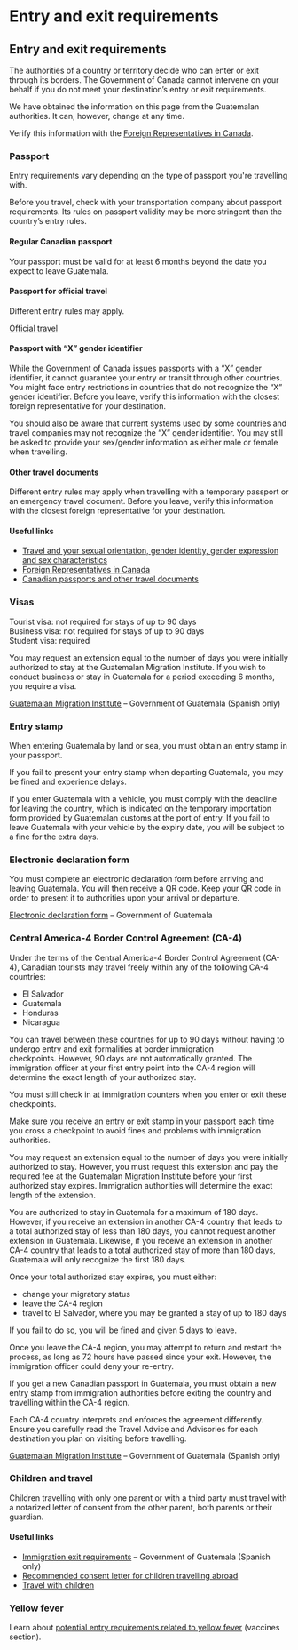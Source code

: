 # Entry and exit requirements

## Entry and exit requirements

The authorities of a country or territory decide who can enter or exit through its borders. The Government of Canada cannot intervene on your behalf if you do not meet your destination’s entry or exit requirements.

We have obtained the information on this page from the Guatemalan authorities. It can, however, change at any time.

Verify this information with the [Foreign Representatives in Canada](https://www.international.gc.ca/protocol-protocole/reps.aspx?lang=eng).

### Passport

Entry requirements vary depending on the type of passport you're travelling with.

Before you travel, check with your transportation company about passport requirements. Its rules on passport validity may be more stringent than the country’s entry rules.

#### Regular Canadian passport

Your passport must be valid for at least 6 months beyond the date you expect to leave Guatemala.

#### Passport for official travel

Different entry rules may apply.

[Official travel](https://www.canada.ca/en/immigration-refugees-citizenship/services/canadian-passports/official-travel.html)

#### Passport with “X” gender identifier

While the Government of Canada issues passports with a “X” gender identifier, it cannot guarantee your entry or transit through other countries. You might face entry restrictions in countries that do not recognize the “X” gender identifier. Before you leave, verify this information with the closest foreign representative for your destination.

You should also be aware that current systems used by some countries and travel companies may not recognize the “X” gender identifier. You may still be asked to provide your sex/gender information as either male or female when travelling.

#### Other travel documents

Different entry rules may apply when travelling with a temporary passport or an emergency travel document. Before you leave, verify this information with the closest foreign representative for your destination.

#### Useful links

* [Travel and your sexual orientation, gender identity, gender expression and sex characteristics](https://travel.gc.ca/travelling/health-safety/lgbt-travel)
* [Foreign Representatives in Canada](https://www.international.gc.ca/protocol-protocole/reps.aspx?lang=eng)
* [Canadian passports and other travel documents](http://www.canada.ca/passport)

### Visas

Tourist visa: not required for stays of up to 90 days  
Business visa: not required for stays of up to 90 days  
Student visa: required

You may request an extension equal to the number of days you were initially authorized to stay at the Guatemalan Migration Institute. If you wish to conduct business or stay in Guatemala for a period exceeding 6 months, you require a visa.

[Guatemalan Migration Institute](http://igm.gob.gt/) – Government of Guatemala (Spanish only)

### Entry stamp

When entering Guatemala by land or sea, you must obtain an entry stamp in your passport.

If you fail to present your entry stamp when departing Guatemala, you may be fined and experience delays.

If you enter Guatemala with a vehicle, you must comply with the deadline for leaving the country, which is indicated on the temporary importation form provided by Guatemalan customs at the port of entry. If you fail to leave Guatemala with your vehicle by the expiry date, you will be subject to a fine for the extra days.

### Electronic declaration form

You must complete an electronic declaration form before arriving and leaving Guatemala. You will then receive a QR code. Keep your QR code in order to present it to authorities upon your arrival or departure.

[Electronic declaration form](https://farm2.sat.gob.gt/declaDelViajeroGt-web/pages/public/declaracionJuradaDelViajero.html) – Government of Guatemala

### Central America-4 Border Control Agreement (CA-4)

Under the terms of the Central America-4 Border Control Agreement (CA-4), Canadian tourists may travel freely within any of the following CA-4 countries:

* El Salvador
* Guatemala
* Honduras
* Nicaragua

You can travel between these countries for up to 90 days without having to undergo entry and exit formalities at border immigration checkpoints. However, 90 days are not automatically granted. The immigration officer at your first entry point into the CA-4 region will determine the exact length of your authorized stay.

You must still check in at immigration counters when you enter or exit these checkpoints.

Make sure you receive an entry or exit stamp in your passport each time you cross a checkpoint to avoid fines and problems with immigration authorities.

You may request an extension equal to the number of days you were initially authorized to stay. However, you must request this extension and pay the required fee at the Guatemalan Migration Institute before your first authorized stay expires. Immigration authorities will determine the exact length of the extension.

You are authorized to stay in Guatemala for a maximum of 180 days. However, if you receive an extension in another CA-4 country that leads to a total authorized stay of less than 180 days, you cannot request another extension in Guatemala. Likewise, if you receive an extension in another CA-4 country that leads to a total authorized stay of more than 180 days, Guatemala will only recognize the first 180 days.

Once your total authorized stay expires, you must either:

* change your migratory status
* leave the CA-4 region
* travel to El Salvador, where you may be granted a stay of up to 180 days

If you fail to do so, you will be fined and given 5 days to leave.

Once you leave the CA-4 region, you may attempt to return and restart the process, as long as 72 hours have passed since your exit. However, the immigration officer could deny your re-entry.

If you get a new Canadian passport in Guatemala, you must obtain a new entry stamp from immigration authorities before exiting the country and travelling within the CA-4 region.

Each CA-4 country interprets and enforces the agreement differently. Ensure you carefully read the Travel Advice and Advisories for each destination you plan on visiting before travelling.

[Guatemalan Migration Institute](http://igm.gob.gt/) – Government of Guatemala (Spanish only)

### Children and travel

Children travelling with only one parent or with a third party must travel with a notarized letter of consent from the other parent, both parents or their guardian.

#### Useful links

* [Immigration exit requirements](https://igm.gob.gt/requisitos-para-salir-del-pais/) – Government of Guatemala (Spanish only)
* [Recommended consent letter for children travelling abroad](https://travel.gc.ca/travelling/children/consent-letter)
* [Travel with children](http://travel.gc.ca/travelling/children)

### Yellow fever

Learn about [potential entry requirements related to yellow fever](#health) (vaccines section).